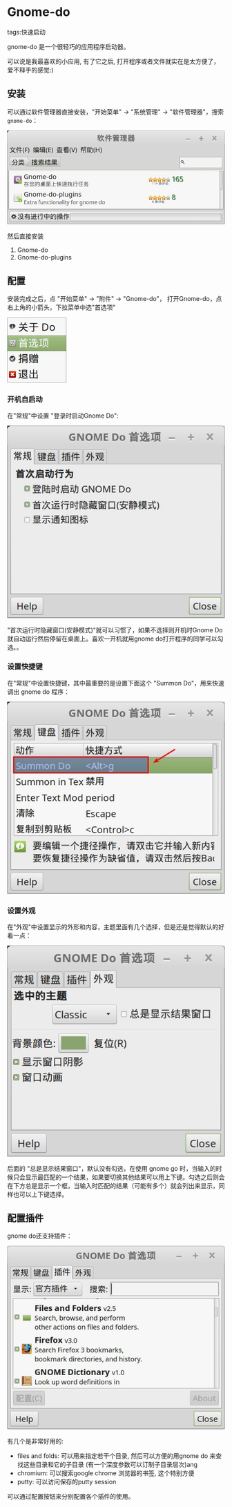 # Gnome-do

tags:快速启动

gnome-do 是一个很轻巧的应用程序启动器。

可以说是我最喜欢的小应用, 有了它之后, 打开程序或者文件就实在是太方便了，爱不释手的感觉:)

## 安装

可以通过软件管理器直接安装，"开始菜单" -> "系统管理" -> "软件管理器"，搜索 `gnome-do`：

![](images/gnome_do.jpg)

然后直接安装

1. Gnome-do
2. Gnome-do-plugins

## 配置

安装完成之后，点 "开始菜单" -> "附件" -> "Gnome-do"， 打开Gnome-do，点右上角的小箭头，下拉菜单中选"首选项"

![](images/gnome_do_settings.jpg)

### 开机自启动

在"常规"中设置 "登录时启动Gnome Do":

![](images/gnome_do_auto_start.jpg)

"首次运行时隐藏窗口(安静模式)"就可以习惯了，如果不选择则开机时Gnome Do就自动运行然后停留在桌面上。喜欢一开机就用gnome do打开程序的同学可以勾选。。

### 设置快捷键

在"常规"中设置快捷键，其中最重要的是设置下面这个 "Summon Do"，用来快速调出 gnome do 程序：

![](images/gnome_do_hotkey.jpg)

### 设置外观

在"外观"中设置显示的外形和内容，主题里面有几个选择，但是还是觉得默认的好看一点：

![](images/gnome_do_surface.jpg)

后面的 "总是显示结果窗口"，默认没有勾选，在使用 gnome go 时，当输入的时候只会显示最匹配的一个结果，如果要切换其他结果可以用上下键。勾选之后则会在下方总是显示一个框，当输入时匹配的结果（可能有多个）就会列出来显示，同样也可以上下键选择。

## 配置插件

gnome do还支持插件：

![](images/gnome_do_plugin.jpg)

有几个是非常好用的:

- files and folds: 可以用来指定若干个目录, 然后可以方便的用gnome do 来查找这些目录和它的子目录 (有一个深度参数可以订制子目录层次)ang
- chromium: 可以搜索google chrome 浏览器的书签, 这个特别方便
- putty: 可以访问保存的putty session

可以通过配置按钮来分别配置各个插件的使用。
